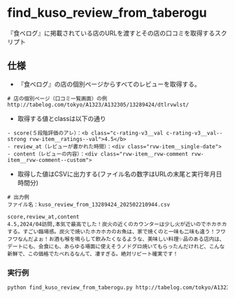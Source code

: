 # find_kuso_review_from_taberogu
『食べログ』に掲載されている店のURLを渡すとその店の口コミを取得するスクリプト

## 仕様
- 『食べログ』の店の個別ページからすべてのレビューを取得する。
```
# 店の個別ページ（口コミ一覧画面）の例
http://tabelog.com/tokyo/A1323/A132305/13289424/dtlrvwlst/
```
- 取得する値とclassは以下の通り
```
- score(５段階評価のアレ）：<b class="c-rating-v3__val c-rating-v3__val--strong rvw-item__ratings--val">4.5</b>
- review_at（レビューが書かれた時間）：<div class="rvw-item__single-date">
- content（レビューの内容）：<div class="rvw-item__rvw-comment rvw-item__rvw-comment--custom">
```
- 取得した値はCSVに出力する(ファイル名の数字はURLの末尾と実行年月日時間分) 
```
# 出力例
ファイル名：kuso_review_from_13289424_202502210944.csv

score,review_at,content
4.5,2024/04訪問,本気で最高でした！炭火の近くのカウンターは少し火が近いのでホカホカする。すごい臨場感。炭火で焼いたホカホカのお魚は、家で焼くのと一味も二味も違う！フワフワなんだよぉ！お酒も喉を鳴らして飲みたくなるような、美味しい料理✨品のある店内は、デートにも、会食にも、あらゆる場面に使えそうノドグロ焼いてもらったんだけれど、こんな新鮮で、この価格でたべれるなんて、凄すぎる。絶対リピート確実です！
```
### 実行例
```bash
python find_kuso_review_from_taberogu.py http://tabelog.com/tokyo/A1323/A132305/13289424
```
